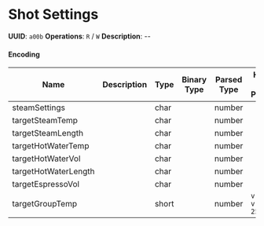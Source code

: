 # Shot Settings

**UUID**: `a00b`
**Operations**: `R` / `W`
**Description**: --

#### Encoding

| Name                 | Description | Type  | Binary Type | Parsed Type | How to Parse   |
| -------------------- | ----------- | ----- | ----------- | ----------- | -------------- |
| steamSettings        |             | char  |             | number      |                |
| targetSteamTemp      |             | char  |             | number      |                |
| targetSteamLength    |             | char  |             | number      |                |
| targetHotWaterTemp   |             | char  |             | number      |                |
| targetHotWaterVol    |             | char  |             | number      |                |
| targetHotWaterLength |             | char  |             | number      |                |
| targetEspressoVol    |             | char  |             | number      |                |
| targetGroupTemp      |             | short |             | number      | `v => v / 256` |
